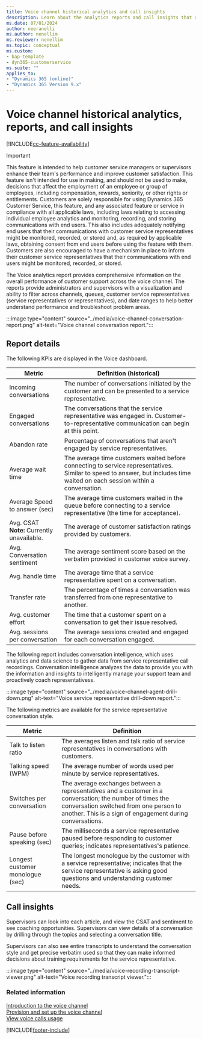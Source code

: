 ```yaml
---
title: Voice channel historical analytics and call insights
description: Learn about the analytics reports and call insights that are available in the voice channel in Contact Center.
ms.date: 07/01/2024
author: neeranelli
ms.author: nenellim
ms.reviewer: nenellim
ms.topic: conceptual
ms.custom:
- bap-template
- dyn365-customerservice
ms.suite: ""
applies_to:
- "Dynamics 365 (online)"
- "Dynamics 365 Version 9.x"
---
```


# Voice channel historical analytics, reports, and call insights

[!INCLUDE[cc-feature-availability](../../includes/cc-feature-availability.md)]

> [!IMPORTANT]
> This feature is intended to help customer service managers or supervisors enhance their team's performance and improve customer satisfaction. This feature isn't intended for use in making, and should not be used to make, decisions that affect the employment of an employee or group of employees, including compensation, rewards, seniority, or other rights or entitlements. Customers are solely responsible for using Dynamics 365 Customer Service, this feature, and any associated feature or service in compliance with all applicable laws, including laws relating to accessing individual employee analytics and monitoring, recording, and storing communications with end users. This also includes adequately notifying end users that their communications with customer service representatives might be monitored, recorded, or stored and, as required by applicable laws, obtaining consent from end users before using the feature with them. Customers are also encouraged to have a mechanism in place to inform their customer service representatives that their communications with end users might be monitored, recorded, or stored.

The Voice analytics report provides comprehensive information on the overall performance of customer support across the voice channel. The reports provide administrators and supervisors with a visualization and ability to filter across channels, queues, customer service representatives (service representatives or representatives), and date ranges to help better understand performance and troubleshoot problem areas.

:::image type="content" source="../media/voice-channel-conversation-report.png" alt-text="Voice channel conversation report.":::

## Report details

The following KPIs are displayed in the Voice dashboard.

| Metric | Definition (historical)  |
|----------------|---------------------|
| Incoming conversations  | The number of conversations initiated by the customer and can be presented to a service representative. |
| Engaged conversations  | The conversations that the service representative was engaged in. Customer-to-representative communication can begin at this point. |
| Abandon rate | Percentage of conversations that aren't engaged by service representatives.
| Average wait time | The average time customers waited before connecting to service representatives. Similar to speed to answer, but includes time waited on each session within a conversation. |
| Average Speed to answer (sec) | The average time customers waited in the queue before connecting to a service representative (the time for acceptance). |
| Avg. CSAT <br> **Note:** Currently unavailable. | The average of customer satisfaction ratings provided by customers.  |
| Avg. Conversation sentiment | The average sentiment score based on the verbatim provided in customer voice survey. |
| Avg. handle time | The average time that a service representative spent on a conversation.  |
| Transfer rate | The percentage of times a conversation was transferred from one representative to another. |
| Avg. customer effort | The time that a customer spent on a conversation to get their issue resolved. |
| Avg. sessions per conversation | The average sessions created and engaged for each conversation engaged. |

The following report includes conversation intelligence, which uses analytics and data science to gather data from service representative call recordings. Conversation intelligence analyzes the data to provide you with the information and insights to intelligently manage your support team and proactively coach representativess.

:::image type="content" source="../media/voice-channel-agent-drill-down.png" alt-text="Voice service representative drill-down report.":::

The following metrics are available for the service representative conversation style.

| Metric  | Definition  |
|----------------|------------|
| Talk to listen ratio | The averages listen and talk ratio of service representatives in conversations with customers.  |
| Talking speed (WPM) | The average number of words used per minute by service representatives. |
| Switches per conversation | The average exchanges between a representatives and a customer in a conversation; the number of times the conversation switched from one person to another. This is a sign of engagement during conversations. |
| Pause before speaking (sec)  | The milliseconds a service representative paused before responding to customer queries; indicates representatives's patience. |
| Longest customer monologue (sec)  | The longest monologue by the customer with a service representative; indicates that the service representative is asking good questions and understanding customer needs. |

## Call insights

Supervisors can look into each article, and view the CSAT and sentiment to see coaching opportunities. Supervisors can view details of a conversation by drilling through the topics and selecting a conversation title.

Supervisors can also see entire transcripts to understand the conversation style and get precise verbatim used so that they can make informed decisions about training requirements for the service representative.

:::image type="content" source="../media/voice-recording-transcript-viewer.png" alt-text="Voice recording transcript viewer.":::

### Related information

[Introduction to the voice channel](../administer/voice-channel.md)  
[Provision and set up the voice channel](../administer/voice-channel-install.md)  
[View voice calls usage](../administer/voice-channel-usage.md)  

[!INCLUDE[footer-include](../../includes/footer-banner.md)]
